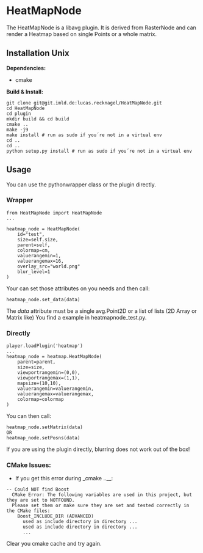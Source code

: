 # HeatMapNode

The HeatMapNode is a libavg plugin.
It is derived from RasterNode and can render a Heatmap based on single Points or a whole matrix.

## Installation Unix

__Dependencies:__
* cmake

__Build & Install:__

```
git clone git@git.imld.de:lucas.recknagel/HeatMapNode.git
cd HeatMapNode
cd plugin
mkdir build && cd build
cmake ..
make -j9
make install # run as sudo if you´re not in a virtual env
cd ..
cd ..
python setup.py install # run as sudo if you´re not in a virtual env
```

## Usage

You can use the pythonwrapper class or the plugin directly.

### Wrapper

```
from HeatMapNode import HeatMapNode
...

heatmap_node = HeatMapNode(
    id="test",
    size=self.size,
    parent=self,
    colormap=cm,
    valuerangemin=1,
    valuerangemax=16,
    overlay_src="world.png"
    blur_level=1
)
```

Your can set those attributes on you needs and then call:

```
heatmap_node.set_data(data)
```

The _data_ attribute must be a single avg.Point2D or a list of lists (2D Array or Matrix like)
You find a example in heatmapnode_test.py.

### Directly

```
player.loadPlugin('heatmap')
...
heatmap_node = heatmap.HeatMapNode(
    parent=parent,
    size=size,
    viewportrangemin=(0,0),
    viewportrangemax=(1,1),
    mapsize=(10,10),
    valuerangemin=valuerangemin,
    valuerangemax=valuerangemax,
    colormap=colormap
)
```

You can then call:

```
heatmap_node.setMatrix(data)
OR
heatmap_node.setPosns(data)
```

If you are using the plugin directly, blurring does not work out of the box!

### CMake Issues:

* If you get this error during _cmake ..__:

```
-- Could NOT find Boost
  CMake Error: The following variables are used in this project, but they are set to NOTFOUND.
  Please set them or make sure they are set and tested correctly in the CMake files:
    Boost_INCLUDE_DIR (ADVANCED)
      used as include directory in directory ...
      used as include directory in directory ...
      ...
```

Clear you cmake cache and try again.
